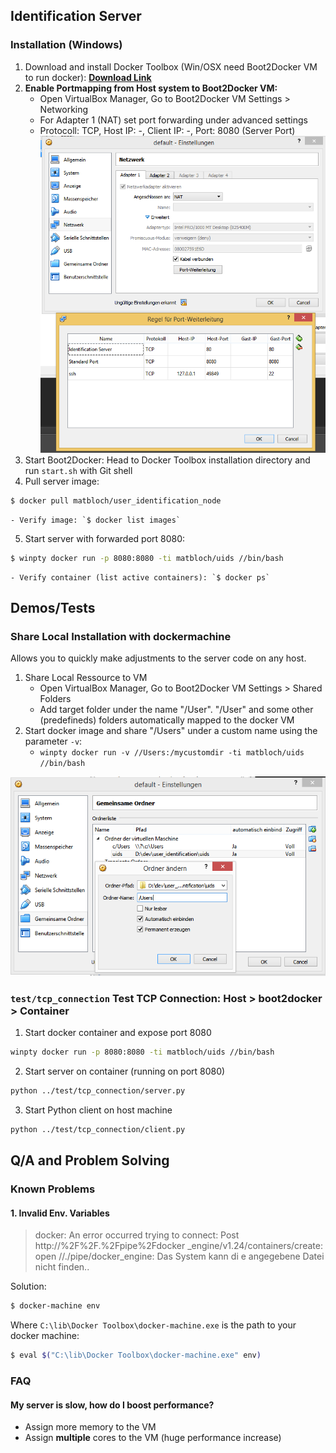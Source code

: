 ## Identification Server

### Installation (Windows)

1. Download and install Docker Toolbox (Win/OSX need Boot2Docker VM to run docker): [**Download Link**](https://www.docker.com/products/docker-toolbox)
2. **Enable Portmapping from Host system to Boot2Docker VM:**
	- Open VirtualBox Manager, Go to Boot2Docker VM Settings > Networking
	- For Adapter 1 (NAT) set port forwarding under advanced settings
	- Protocoll: TCP, Host IP: -, Client IP: -, Port: 8080 (Server Port)
	![Virtual Box Settings](doc/img/vm_settings.png)
3. Start Boot2Docker: Head to Docker Toolbox installation directory and run `start.sh` with Git shell
4. Pull server image:
```bash
$ docker pull matbloch/user_identification_node
```
	- Verify image: `$ docker list images`
5. Start server with forwarded port 8080:
```bash
$ winpty docker run -p 8080:8080 -ti matbloch/uids //bin/bash
```
	- Verify container (list active containers): `$ docker ps`

## Demos/Tests

### Share Local Installation with dockermachine
Allows you to quickly make adjustments to the server code on any host.

1. Share Local Ressource to VM
	- Open VirtualBox Manager, Go to Boot2Docker VM Settings > Shared Folders
	- Add target folder under the name "/User". "/User" and some other (predefineds) folders automatically mapped to the docker VM
2. Start docker image and share "/Users" under a custom name using the parameter `-v`: 
	- `winpty docker run -v //Users:/mycustomdir -ti matbloch/uids //bin/bash`

![Virtual Box Settings](doc/img/vm_settings_shared_ressource.png)


### `test/tcp_connection` Test TCP Connection: Host > boot2docker > Container

1. Start docker container and expose port 8080
```bash
winpty docker run -p 8080:8080 -ti matbloch/uids //bin/bash
```
2. Start server on container (running on port 8080)
```bash
python ../test/tcp_connection/server.py
```
3. Start Python client on host machine
```bash
python ../test/tcp_connection/client.py
```

## Q/A and Problem Solving

### Known Problems

#### 1. Invalid Env. Variables

> docker: An error occurred trying to connect: Post http://%2F%2F.%2Fpipe%2Fdocker
_engine/v1.24/containers/create: open //./pipe/docker_engine: Das System kann di
e angegebene Datei nicht finden..

Solution:

```bash
$ docker-machine env
```
Where `C:\lib\Docker Toolbox\docker-machine.exe` is the path to your docker machine:
```bash
$ eval $("C:\lib\Docker Toolbox\docker-machine.exe" env)
```
### FAQ

#### My server is slow, how do I boost performance?
- Assign more memory to the VM
- Assign **multiple** cores to the VM (huge performance increase)




